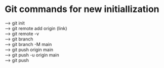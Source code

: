 # Git commands for new initiallization

--> git init  
--> git remote add origin (link)  
--> git remote -v  
--> git branch  
--> git branch -M main  
--> git push origin main  
--> git push -u origin main  
--> git push